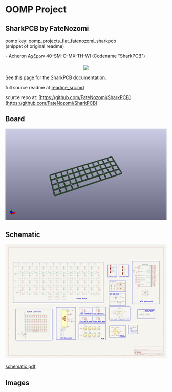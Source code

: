 # OOMP Project  
## SharkPCB  by FateNozomi  
  
oomp key: oomp_projects_flat_fatenozomi_sharkpcb  
(snippet of original readme)  
  
﻿- Acheron Aχξρων 40-SM-O-MX-TH-WI (Codename "SharkPCB")  
  
<p align="center">  
  <img align="middle" src="https://raw.githubusercontent.com/Gondolindrim/acheronLibrary/master/graphics/acheronLong.png"  width="400">   
</p>  
  
See [this page](https://gondolindrim.github.io/AcheronDocs/shark/shark.html) for the SharkPCB documentation.  
  
  full source readme at [readme_src.md](readme_src.md)  
  
source repo at: [https://github.com/FateNozomi/SharkPCB](https://github.com/FateNozomi/SharkPCB)  
## Board  
  
[![working_3d.png](working_3d_600.png)](working_3d.png)  
## Schematic  
  
[![working_schematic.png](working_schematic_600.png)](working_schematic.png)  
  
[schematic pdf](working_schematic.pdf)  
## Images  
